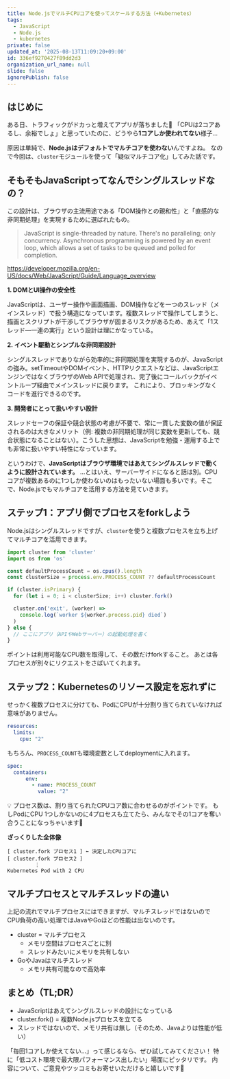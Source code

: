 ```yaml
---
title: Node.jsでマルチCPUコアを使ってスケールする方法（+Kubernetes）
tags:
  - JavaScript
  - Node.js
  - kubernetes
private: false
updated_at: '2025-08-13T11:09:20+09:00'
id: 336ef9270427f89dd2d3
organization_url_name: null
slide: false
ignorePublish: false
---
```

## はじめに

ある日、トラフィックがドカっと増えてアプリが落ちました🥹
「CPUは2コアあるし、余裕でしょ」と思っていたのに、どうやら**1コアしか使われてない**様子…

原因は単純で、**Node.jsはデフォルトでマルチコアを使わない**んですよね。
なので今回は、`cluster`モジュールを使って「疑似マルチコア化」してみた話です。

## そもそもJavaScriptってなんでシングルスレッドなの？

この設計は、ブラウザの主流用途である「DOM操作との親和性」と「直感的な非同期処理」を実現するために選ばれたもの。

> JavaScript is single-threaded by nature. There's no paralleling; only concurrency. Asynchronous programming is powered by an event loop, which allows a set of tasks to be queued and polled for completion.

https://developer.mozilla.org/en-US/docs/Web/JavaScript/Guide/Language_overview


**1. DOMとUI操作の安全性**

JavaScriptは、ユーザー操作や画面描画、DOM操作などを一つのスレッド（メインスレッド）で扱う構造になっています。複数スレッドで操作してしまうと、描画とスクリプトが干渉してブラウザが固まるリスクがあるため、あえて「1スレッド—一連の実行」という設計は理にかなっている。

**2. イベント駆動とシンプルな非同期設計**

シングルスレッドでありながら効率的に非同期処理を実現するのが、JavaScriptの強み。setTimeoutやDOMイベント、HTTPリクエストなどは、JavaScriptエンジンではなくブラウザのWeb APIで処理され、完了後にコールバックがイベントループ経由でメインスレッドに戻ります。
これにより、ブロッキングなくコードを進行できるのです。

**3. 開発者にとって扱いやすい設計**

スレッドセーフの保証や競合状態の考慮が不要で、常に一貫した変数の値が保証されるのは大きなメリット（例: 複数の非同期処理が同じ変数を更新しても、競合状態になることはない）。こうした思想は、JavaScriptを勉強・運用する上でも非常に扱いやすい特性になっています。

というわけで、**JavaScriptはブラウザ環境ではあえてシングルスレッドで動くように設計されています。**
…とはいえ、サーバーサイドになると話は別。CPUコアが複数あるのに1つしか使わないのはもったいない場面も多いです。そこで、Node.jsでもマルチコアを活用する方法を見ていきます。

## ステップ1：アプリ側でプロセスをforkしよう

Node.jsはシングルスレッドですが、`cluster`を使うと複数プロセスを立ち上げてマルチコアを活用できます。

```ts
import cluster from 'cluster'
import os from 'os'

const defaultProcessCount = os.cpus().length
const clusterSize = process.env.PROCESS_COUNT ?? defaultProcessCount

if (cluster.isPrimary) {
  for (let i = 0; i < clusterSize; i++) cluster.fork()

  cluster.on('exit', (worker) =>
    console.log(`worker ${worker.process.pid} died`)
  )
} else {
  // ここにアプリ（APIやWebサーバー）の起動処理を書く
}
```

ポイントは利用可能なCPU数を取得して、その数だけforkすること。
あとは各プロセスが別々にリクエストをさばいてくれます。

## ステップ2：Kubernetesのリソース設定を忘れずに

せっかく複数プロセスに分けても、PodにCPUが十分割り当てられていなければ意味がありません。

```yaml
resources:
  limits:
    cpu: "2"
```

もちろん、`PROCESS_COUNT`も環境変数としてdeploymentに入れます。

```yaml
spec:
  containers:
      env:
        - name: PROCESS_COUNT
          value: "2"
```

💡 プロセス数は、割り当てられたCPUコア数に合わせるのがポイントです。
もしPodにCPU 1つしかないのに4プロセスも立てたら、みんなでその1コアを奪い合うことになっちゃいます🥲

**ざっくりした全体像**

```
[ cluster.fork プロセス1 ] ⬅ 決定したCPUコアに
[ cluster.fork プロセス2 ]
         ⋮
Kubernetes Pod with 2 CPU
```

## マルチプロセスとマルチスレッドの違い

上記の流れでマルチプロセスにはできますが、マルチスレッドではないのでCPU負荷の高い処理ではJavaやGoほどの性能は出ないのです。

- cluster = マルチプロセス
  - メモリ空間はプロセスごとに別
  - スレッドみたいにメモリを共有しない
- GoやJavaはマルチスレッド
	- メモリ共有可能なので高効率

## まとめ（TL;DR）

-	JavaScriptはあえてシングルスレッドの設計になっている
-	cluster.fork() = 複数Node.jsプロセスを立てる
-	スレッドではないので、メモリ共有は無し（そのため、Javaよりは性能が低い）

「毎回1コアしか使えてない…」って感じるなら、ぜひ試してみてください！
特に「低コスト環境で最大限パフォーマンス出したい」場面にピッタリです。
内容について、ご意見やツッコミもお寄せいただけると嬉しいです🥰
